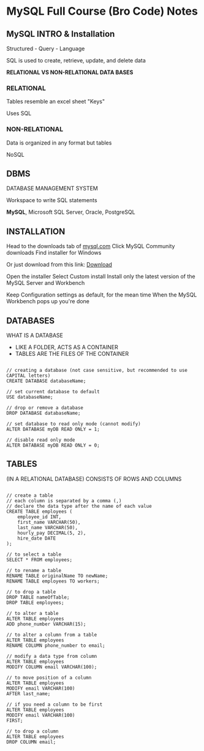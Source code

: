 # MySQL Full Course (Bro Code) Notes

## MySQL INTRO & Installation

Structured - Query - Language

SQL is used to create, retrieve, update, and delete data

**RELATIONAL VS NON-RELATIONAL DATA BASES**

### RELATIONAL

Tables resemble an excel sheet
"Keys"

Uses SQL

### NON-RELATIONAL

Data is organized in any format but tables

NoSQL

## DBMS

DATABASE MANAGEMENT SYSTEM

Workspace to write SQL statements

**MySQL**, Microsoft SQL Server, Oracle, PostgreSQL

## INSTALLATION

Head to the downloads tab of [mysql.com](mysql.com)
Click MySQL Community downloads
Find installer for Windows

Or just download from this link:
[Download](https://dev.mysql.com/downloads/installer/)

Open the installer
Select Custom install
Install only the latest version of the MySQL Server and Workbench

Keep Configuration settings as default, for the mean time
When the MySQL Workbench pops up you're done

## DATABASES

WHAT IS A DATABASE

- LIKE A FOLDER, ACTS AS A CONTAINER
- TABLES ARE THE FILES OF THE CONTAINER

```mySQL

// creating a database (not case sensitive, but recommended to use CAPITAL letters)
CREATE DATABASE databaseName;

// set current database to default
USE databaseName;

// drop or remove a database
DROP DATABASE databaseName;

// set database to read only mode (cannot modify)
ALTER DATABASE myDB READ ONLY = 1;

// disable read only mode
ALTER DATABASE myDB READ ONLY = 0;

```

## TABLES

(IN A RELATIONAL DATABASE)
CONSISTS OF ROWS AND COLUMNS

```mySQL

// create a table
// each column is separated by a comma (,)
// declare the data type after the name of each value
CREATE TABLE employees (
	employee_id INT,
    first_name VARCHAR(50),
    last_name VARCHAR(50),
    hourly_pay DECIMAL(5, 2),
    hire_date DATE
);

// to select a table
SELECT * FROM employees;

// to rename a table
RENAME TABLE originalName TO newName;
RENAME TABLE employees TO workers;

// to drop a table
DROP TABLE nameOfTable;
DROP TABLE employees;

// to alter a table
ALTER TABLE employees
ADD phone_number VARCHAR(15);

// to alter a column from a table
ALTER TABLE employees
RENAME COLUMN phone_number to email;

// modify a data type from column
ALTER TABLE employees
MODIFY COLUMN email VARCHAR(100);

// to move position of a column
ALTER TABLE employees
MODIFY email VARCHAR(100)
AFTER last_name;

// if you need a column to be first
ALTER TABLE employees
MODIFY email VARCHAR(100)
FIRST;

// to drop a column
ALTER TABLE employees
DROP COLUMN email;

```

